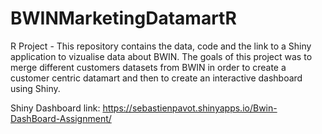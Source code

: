 # BWINMarketingDatamartR
R Project - This repository contains the data, code and the link to a Shiny application to vizualise data about BWIN. The goals of this project was to merge different customers datasets from BWIN in order to create a customer centric datamart and then to create an interactive dashboard using Shiny.

Shiny Dashboard link: https://sebastienpavot.shinyapps.io/Bwin-DashBoard-Assignment/
